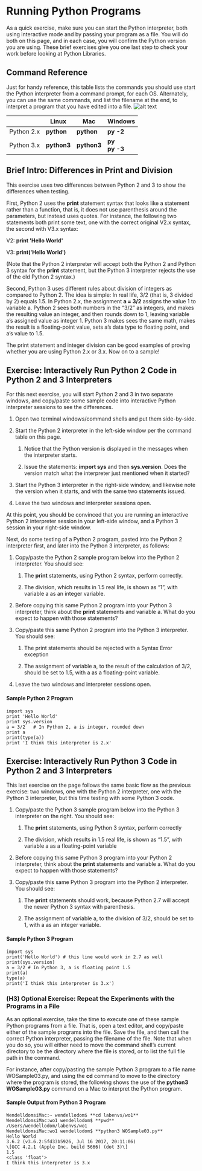 # Running Python Programs

As a quick exercise, make sure you can start the Python interpreter, both using interactive mode and by passing your program as a file. You will do both on this page, and in each case, you will confirm the Python version you are using. These brief exercises give you one last step to check your work before looking at Python Libraries.

## Command Reference

Just for handy reference, this table lists the commands you should use start the Python interpreter from a command prompt, for each OS. Alternately, you can use the same commands, and list the filename at the end, to interpret a program that you have edited into a file.
![alt text](/posts/files/02-python-01-home-lab-python/assets/images/desktop-1-table-2.png)

|            | Linux       | Mac         | Windows   |
|------------|-------------|-------------|-----------|
| Python 2.x | **python**  | **python**  | **py -2** |
| Python 3.x | **python3** | **python3** | **py**<br>**py -3**  |

## Brief Intro: Differences in Print and Division

This exercise uses two differences between Python 2 and 3 to show the differences when testing.

First, Python 2 uses the **print** statement syntax that looks like a statement rather than a function, that is, it does not use parenthesis around the parameters, but instead uses quotes. For instance, the following two statements both print some text, one with the correct original V2.x syntax, the second with V3.x syntax:

  V2: **print 'Hello World'**

  V3: **print('Hello World')**

(Note that the Python 2 interpreter will accept both the Python 2 and Python 3 syntax for the **print** statement, but the Python 3 interpreter rejects the use of the old Python 2 syntax.)

Second, Python 3 uses different rules about division of integers as compared to Python 2. The idea is simple: In real life, 3/2 (that is, 3 divided by 2) equals 1.5. In Python 2.x, the assignment **a = 3/2** assigns the value 1 to variable a. Python 2 sees both numbers in the “3/2” as integers, and makes the resulting value an integer, and then rounds down to 1, leaving variable a’s assigned value as integer 1. Python 3 makes sees the same math, makes the result is a floating-point value, sets a’s data type to floating point, and a’s value to 1.5.

The print statement and integer division can be good examples of proving whether you are using Python 2.x or 3.x. Now on to a sample!

## Exercise: Interactively Run Python 2 Code in Python 2 and 3 Interpreters

For this next exercise, you will start Python 2 and 3 in two separate windows, and copy/paste some sample code into interactive Python interpreter sessions to see the differences.

1.  Open two terminal windows/command shells and put them side-by-side.

2.  Start the Python 2 interpreter in the left-side window per the command table on this page.

    1.  Notice that the Python version is displayed in the messages when the interpreter starts.

    2.  Issue the statements: **import sys** and then **sys.version**. Does the version match what the interpreter just mentioned when it started?

3.  Start the Python 3 interpreter in the right-side window, and likewise note the version when it starts, and with the same two statements issued.

4.  Leave the two windows and interpreter sessions open.

At this point, you should be convinced that you are running an interactive Python 2 interpreter session in your left-side window, and a Python 3 session in your right-side window.

Next, do some testing of a Python 2 program, pasted into the Python 2 interpreter first, and later into the Python 3 interpreter, as follows:

1.  Copy/paste the Python 2 sample program below into the Python 2 interpreter. You should see:

    1.  The **print** statements, using Python 2 syntax, perform correctly.

    2.  The division, which results in 1.5 real life, is shown as “1”, with variable a as an integer variable.

2.  Before copying this same Python 2 program into your Python 3 interpreter, think about the **print** statements and variable a. What do you expect to happen with those statements?

3.  Copy/paste this same Python 2 program into the Python 3 interpreter. You should see:

    1.  The print statements should be rejected with a Syntax Error exception

    2.  The assignment of variable a, to the result of the calculation of 3/2, should be set to 1.5, with a as a floating-point variable.

4.  Leave the two windows and interpreter sessions open.

#### Sample Python 2 Program

```
import sys
print 'Hello World'
print sys.version
a = 3/2   # In Python 2, a is integer, rounded down
print a
print(type(a))
print 'I think this interpreter is 2.x'
```

## Exercise: Interactively Run Python 3 Code in Python 2 and 3 Interpreters

This last exercise on the page follows the same basic flow as the previous exercise: two windows, one with the Python 2 interpreter, one with the Python 3 interpreter, but this time testing with some Python 3 code.

1.  Copy/paste the Python 3 sample program below into the Python 3 interpreter on the right. You should see:

    1.  The **print** statements, using Python 3 syntax, perform correctly

    2.  The division, which results in 1.5 real life, is shown as “1.5”, with variable a as a floating-point variable

2.  Before copying this same Python 3 program into your Python 2 interpreter, think about the **print** statements and variable a. What do you expect to happen with those statements?

3.  Copy/paste this same Python 3 program into the Python 2 interpreter. You should see:

    1.  The **print** statements should work, because Python 2.7 will accept the newer Python 3 syntax with parenthesis.

    2.  The assignment of variable a, to the division of 3/2, should be set to 1, with a as an integer variable.

#### Sample Python 3 Program

```
import sys
print('Hello World') # this line would work in 2.7 as well
print(sys.version)
a = 3/2 # In Python 3, a is floating point 1.5
print(a)
type(a)
print('I think this interpreter is 3.x')
```

### (H3) Optional Exercise: Repeat the Experiments with the Programs in a File

As an optional exercise, take the time to execute one of these sample Python programs from a file. That is, open a text editor, and copy/paste either of the sample programs into the file. Save the file, and then call the correct Python interpreter, passing the filename of the file. Note that when you do so, you will either need to move the command shell’s current directory to be the directory where the file is stored, or to list the full file path in the command.

For instance, after copy/pasting the sample Python 3 program to a file name WOSample03.py, and using the **cd** command to move to the directory where the program is stored, the following shows the use of the **python3 WOSample03.py** command on a Mac to interpret the Python program.

#### Sample Output from Python 3 Program

```
WendelldomsiMac:~ wendellodom$ **cd labenvs/wo1**
WendelldomsiMac:wo1 wendellodom$ **pwd**
/Users/wendellodom/labenvs/wo1
WendelldomsiMac:wo1 wendellodom$ **python3 WOSample03.py**
Hello World
3.6.2 (v3.6.2:5fd33b5926, Jul 16 2017, 20:11:06) 
\[GCC 4.2.1 (Apple Inc. build 5666) (dot 3)\]
1.5
<class 'float'>
I think this interpreter is 3.x
```
